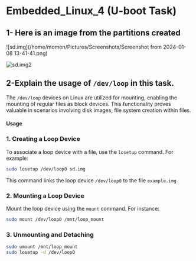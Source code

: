 # Embedded_Linux_4 (U-boot Task)

## 1- Here is an image from the partitions created

![sd.img](/home/momen/Pictures/Screenshots/Screenshot from 2024-01-08 13-41-41.png)

![sd.img2](/home/momen/.config/Typora/typora-user-images/image-20240108140828357.png)

## 2-Explain the usage of `/dev/loop` in this task.

The `/dev/loop` devices on Linux are utilized for mounting, enabling the mounting of regular files as block devices. This functionality proves valuable in scenarios involving disk images, file system creation within files.

#### Usage

### 1. Creating a Loop Device

To associate a loop device with a file, use the `losetup` command. For example:

```bash
sudo losetup /dev/loop0 sd.img
```

This command links the loop device `/dev/loop0` to the file `example.img`.

### 2. Mounting a Loop Device

Mount the loop device using the `mount` command. For instance:

```bash
sudo mount /dev/loop0 /mnt/loop_mount
```

### 3. Unmounting and Detaching

```bash
sudo umount /mnt/loop_mount
sudo losetup -d /dev/loop0
